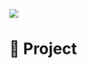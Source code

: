 
<img src="https://capsule-render.vercel.app/api?type=waving&color=BDBDC8&height=150&text=가족연동기반 시니어 건강관리 플랫폼 WIN;C&fontSize=20&section=footer" />

# 📑 Project
